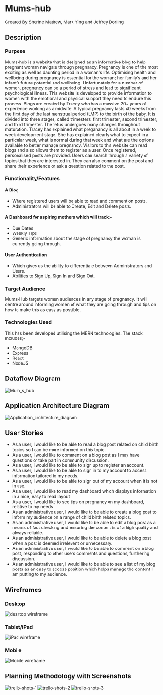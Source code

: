 # Mums-hub
Created By Sherine Mathew, Mark Ying and Jeffrey Dorling

## Description 
### Purpose
Mums-hub is a website that is designed as an informative blog to help pregnant woman navigate through 
pregnancy. 
Pregnancy is one of the most exciting as well as daunting period in a woman's life. Optimising health and wellbeing during pregnancy is essential for the woman; her family’s and her infant’s future potential and wellbeing. Unfortunately for a number of women, pregnancy can be a period of stress and lead to significant psychological illness. This website is developed to provide information to women with the emotional and physical support they need to endure this process. 
Blogs are created by Tracey who has a massive 20+ years of experience working as a midwife. A typical pregnancy lasts 40 weeks from the first day of the last menstrual period (LMP) to the birth of the baby. It is divided into three stages, called trimesters: first trimester, second trimester, and third trimester. The fetus undergoes many changes throughout maturation. Tracey has explained 
what preganancy is all about in a week to week development stage. She has explained clearly what to expect in a particular week, what is normal during that week and what are the options available to better manage pregnancy. Visitors to this website can read blogs and also allows them to register as a user. Once registered, personalised posts are provided. Users can search through a variety of topics that they are interested in. They can also comment on the post and share their experience or ask a question related to the post.

### Functionality/Features
#### A Blog
- Where registered users will be able to read and comment on posts.
- Administrators will be able to Create, Edit and Delete posts.

#### A Dashboard for aspiring mothers which will track;-
- Due Dates 
- Weekly Tips
- Generic information about the stage of pregnancy the woman is currently going through.

#### User Authentication
- Which gives us the ability to differentiate between Administrators and Users.
- Abilities to Sign Up, Sign In and Sign Out.

### Target Audience
Mums-Hub targets women audiences in any stage of pregnancy.
It will centre around informing women of what they are going through and tips on how to make this as 
easy as possible.

### Technologies Used
This has been developed utilising the MERN technologies. The stack includes;-
- MongoDB
- Express
- React
- NodeJS

## Dataflow Diagram
![Mum_s_hub](https://user-images.githubusercontent.com/8579501/70398940-d8d6cc80-1a6b-11ea-9292-930db99bd066.png)

## Application Architecture Diagram 
![Application_architecture_diagram](https://user-images.githubusercontent.com/8579501/70398942-daa09000-1a6b-11ea-9669-020a8ded44c3.png)

## User Stories
- As a user, I would like to be able to read a blog post related on child birth topics so I can be more informed on this topic.
- As a user, I would like to comment on a blog post as I may have questions or take part in community discussion.
- As a user, I would like to be able to sign up to register an account.  
- As a user, I would like to be able to sign in to my account to access information tailored to my needs. 
- As a user, I would like to be able to sign out of my account when it is not in use.
- As a user, I would like to read my dashboard which displays information in a nice, easy to read layout
- As a user, I would like to see tips on pregnancy on my dashboard, relative to my needs
- As an administrative user, I would like to be able to create a blog post to inform my audience on a range of child birth related topics. 
- As an administrative user, I would like to be able to edit a blog post as a means of fact checking and ensuring the content is of a high quality and always reliable. 
- As an administrative user, I would like to be able to delete a blog post when a post is deemed irrelevent or unnecessary.
- As an administrative user, I would like to be able to comment on a blog post, responding to other users comments and questions, furthering discussion. 
- As an administrative user, I would like to be able to see a list of my blog posts as an easy to access position which helps manage the content I am putting to my audience. 

## Wireframes

### Desktop
![desktop wireframe](Docs/Wireframes/Desktop.png)

### Tablet/iPad
![iPad wireframe](Docs/Wireframes/iPad.png)

### Mobile
![Mobile wireframe](Docs/Wireframes/Mobile.png)
## Planning Methodology with Screenshots 
![trello-shots-1](https://user-images.githubusercontent.com/8579501/70399064-d88b0100-1a6c-11ea-8288-600c43dbf049.png)
![trello-shots-2](https://user-images.githubusercontent.com/8579501/70399065-d88b0100-1a6c-11ea-9c4d-bcc0dfa2f010.png)
![trello-shots-3](https://user-images.githubusercontent.com/8579501/70399066-d9239780-1a6c-11ea-9e5b-33a374a78a2d.png)